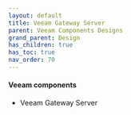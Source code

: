 ```yaml
---
layout: default
title: Veeam Gateway Server
parent: Veeam Components Designs
grand_parent: Design
has_children: true
has_toc: true
nav_order: 70
---
```



#### Veeam components

* Veeam Gateway Server
